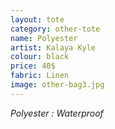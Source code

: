 ```yaml
---
layout: tote
category: other-tote
name: Polyester
artist: Kalaya Kyle
colour: black
price: 40$
fabric: Linen
image: other-bag3.jpg
---
```


*Polyester : Waterproof*